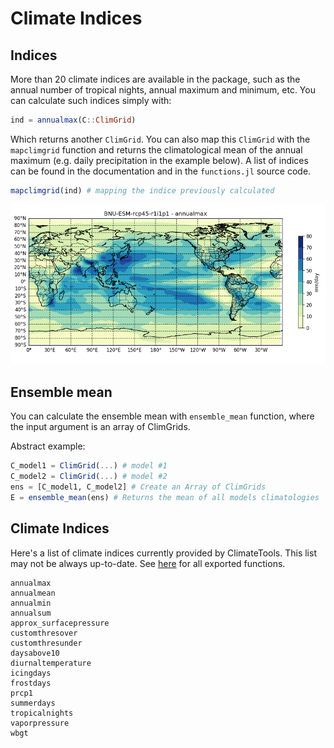 # Climate Indices

## Indices

More than 20 climate indices are available in the package, such as the annual number of tropical nights, annual maximum and minimum, etc. You can calculate such indices simply with:

```julia
ind = annualmax(C::ClimGrid)
```

Which returns another `ClimGrid`. You can also map this `ClimGrid` with the `mapclimgrid` function and returns the climatological mean of the annual maximum (e.g. daily precipitation in the example below). A list of indices can be found in the documentation and in the `functions.jl` source code.

```julia
mapclimgrid(ind) # mapping the indice previously calculated
```

![BNU-ESM](assets/BNU_AnnMax.png)

## Ensemble mean

You can calculate the ensemble mean with `ensemble_mean` function, where the input argument is an array of ClimGrids.

Abstract example:

```julia
C_model1 = ClimGrid(...) # model #1
C_model2 = ClimGrid(...) # model #2
ens = [C_model1, C_model2] # Create an Array of ClimGrids
E = ensemble_mean(ens) # Returns the mean of all models climatologies
```


## Climate Indices

Here's a list of climate indices currently provided by ClimateTools. This list may not be always up-to-date. See [here](https://balinus.github.io/ClimateTools.jl/stable/functions.html) for all exported functions.

```@docs
annualmax
annualmean
annualmin
annualsum
approx_surfacepressure
customthresover
customthresunder
daysabove10
diurnaltemperature
icingdays
frostdays
prcp1
summerdays
tropicalnights
vaporpressure
wbgt
```
